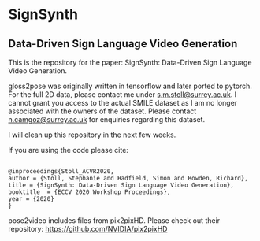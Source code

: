 # SignSynth
## Data-Driven Sign Language Video Generation

This is the repository for the paper: SignSynth: Data-Driven Sign Language Video Generation. 

gloss2pose was originally written in tensorflow and later ported to pytorch. For the full 2D data, please contact me under s.m.stoll@surrey.ac.uk. I cannot grant you access to the actual SMILE dataset as I am no longer associated with the owners of the dataset. Please contact n.camgoz@surrey.ac.uk for enquiries regarding this dataset. 

I will clean up this repository in the next few weeks. 

If you are using the code please cite:
```

@inproceedings{Stoll_ACVR2020,
author = {Stoll, Stephanie and Hadfield, Simon and Bowden, Richard},
title = {SignSynth: Data-Driven Sign Language Video Generation},
booktitle  = {ECCV 2020 Workshop Proceedings},
year = {2020}
}
```

pose2video includes files from pix2pixHD. Please check out their repository: https://github.com/NVIDIA/pix2pixHD
